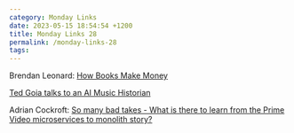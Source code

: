 ```yaml
---
category: Monday Links
date: 2023-05-15 18:54:54 +1200
title: Monday Links 28
permalink: /monday-links-28
tags: 
---
```


Brendan Leonard: [How Books Make Money](https://www.youtube.com/watch?v=-jaOAN0pXbI)

[Ted Goia talks to an AI Music Historian](https://tedgioia.substack.com/p/i-talk-with-an-ai-music-historian)

Adrian Cockroft: [So many bad takes - What is there to learn from the Prime Video microservices to monolith story?](https://adrianco.medium.com/so-many-bad-takes-what-is-there-to-learn-from-the-prime-video-microservices-to-monolith-story-4bd0970423d4)